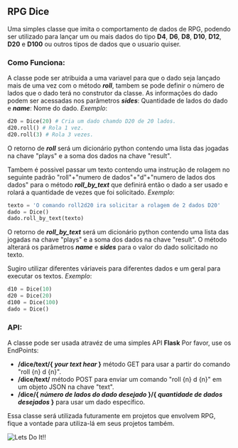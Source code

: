 ## RPG Dice

Uma simples classe que imita o comportamento de dados de RPG, podendo ser utilizado para lançar um ou mais dados do tipo **D4**, **D6**, **D8**, **D10**, **D12**, **D20** e **D100** ou outros tipos de dados que o usuario quiser.

### Como Funciona:

A classe pode ser atribuida a uma variavel para que o dado seja lançado mais de uma vez com o método **_roll_**, tambem se pode definir o número de lados que o dado terá no construtor da classe. As informações do dado podem ser acessadas nos parâmetros **_sides_**: Quantidade de lados do dado e **_name_**: Nome do dado.
_Exemplo_:

```python
d20 = Dice(20) # Cria um dado chamdo D20 de 20 lados.
d20.roll() # Rola 1 vez.
d20.roll(3) # Rola 3 vezes.
```

O retorno de **_roll_** será um dicionário python contendo uma lista das jogadas na chave "plays" e a soma dos dados na chave "result".

Tambem é possivel passar um texto contendo uma instrução de rolagem no seguinte padrão "roll"+"numero de dados"+"d"+"numero de lados dos dados" para o método **_roll_by_text_** que definirá então o dado a ser usado e rolará a quantidade de vezes que foi solicitado.
_Exemplo_:

```python
texto = 'O comando roll2d20 ira solicitar a rolagem de 2 dados D20'
dado = Dice()
dado.roll_by_text(texto)
```

O retorno de **_roll_by_text_** será um dicionário python contendo uma lista das jogadas na chave "plays" e a soma dos dados na chave "result". O método alterará os parâmetros **_name_** e **_sides_** para o valor do dado solicitado no texto.

Sugiro utilizar diferentes váriaveis para diferentes dados e um geral para executar os textos.
_Exemplo_:

```python
d10 = Dice(10)
d20 = Dice(20)
d100 = Dice(100)
dado = Dice()
```

### API:

A classe pode ser usada atravéz de uma simples API **Flask**
Por favor, use os EndPoints:

- **/dice/text/{ _your text hear_ }** método GET para usar a partir do comando "roll {n} d {n}".
- **/dice/text/** método POST para enviar um comando "roll {n} d {n}" em um objeto JSON na chave "text".
- **/dice/{ _número de lados do dado desejado_ }/{ _quantidade de dados desejados_ }** para usar um dado específico.

Essa classe será utilizada futuramente em projetos que envolvem RPG, fique a vontade para utiliza-lá em seus projetos também.

![Lets Do It!!](https://media1.tenor.com/images/d8d7b003cc98b44d2a4ca87e27f0c304/tenor.gif "Lets Do It!!")
